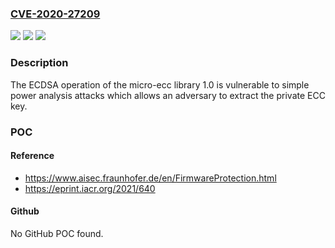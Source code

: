 ### [CVE-2020-27209](https://cve.mitre.org/cgi-bin/cvename.cgi?name=CVE-2020-27209)
![](https://img.shields.io/static/v1?label=Product&message=n%2Fa&color=blue)
![](https://img.shields.io/static/v1?label=Version&message=n%2Fa&color=blue)
![](https://img.shields.io/static/v1?label=Vulnerability&message=n%2Fa&color=brighgreen)

### Description

The ECDSA operation of the micro-ecc library 1.0 is vulnerable to simple power analysis attacks which allows an adversary to extract the private ECC key.

### POC

#### Reference
- https://www.aisec.fraunhofer.de/en/FirmwareProtection.html
- https://eprint.iacr.org/2021/640

#### Github
No GitHub POC found.

